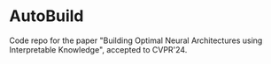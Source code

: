 # AutoBuild
Code repo for the paper "Building Optimal Neural Architectures using Interpretable Knowledge", accepted to CVPR'24.
